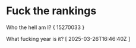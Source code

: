 # Fuck the rankings

Who the hell am I?
{ 15270033 }

What fucking year is it?
[ 2025-03-26T16:46:40Z ]
